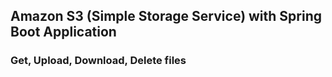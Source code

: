 ## Amazon S3 (Simple Storage Service) with Spring Boot Application
### Get, Upload, Download, Delete files
